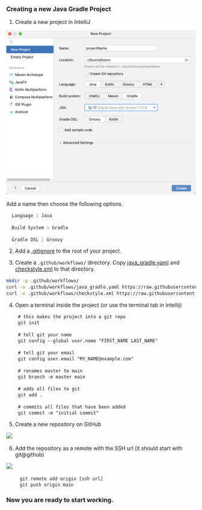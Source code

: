 ### Creating a new Java Gradle Project

1. Create a new project in IntelliJ

![](new_project.png)

Add a name then choose the following options.

      Language : Java
      
      Build System : Gradle
      
      Gradle DSL : Groovy

2. Add a [.gitignore](.gitignore) to the root of your project.

3. Create a `.github/workflows/` directory. Copy [java_gradle.yaml](git/.github/workflows/java_gradle.yaml)
   and [checkstyle.xml](git/.github/workflows/checkstyle.xml) to that directory.

``` bash
mkdir -p .github/workflows/
curl -o .github/workflows/java_gradle.yaml https://raw.githubusercontent.com/andrewoid/evolution-java/main/git/.github/workflows/java_gradle.yaml
curl -o .github/workflows/checkstyle.xml https://raw.githubusercontent.com/andrewoid/evolution-java/main/git/.github/workflows/checkstyle.xml
```

4. Open a terminal inside the project (or use the terminal tab in Intellij)

        # this makes the project into a git repo
        git init

        # tell git your name
        git config --global user.name "FIRST_NAME LAST_NAME"

        # tell git your email
        git config user.email "MY_NAME@example.com"
        
        # renames master to main
        git branch -m master main

        # adds all files to git
        git add .

        # commits all files that have been added
        git commit -m "initial commit"

5. Create a new repository on GitHub

![](new_repo.png)

6. Add the repository as a remote with the SSH url (it should start with git@github)

![](ssh_url.png)

         git remote add origin [ssh url]
         git push origin main

### Now you are ready to start working.
